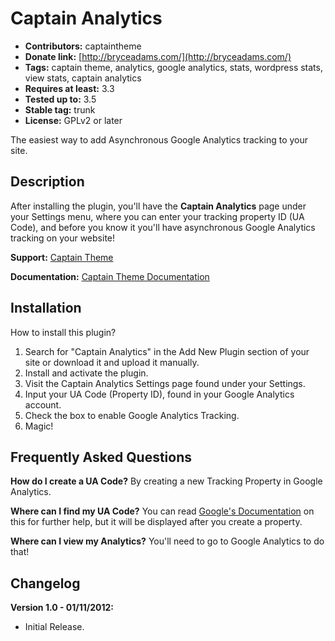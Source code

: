# Captain Analytics

*	**Contributors:** captaintheme
*	**Donate link:** [http://bryceadams.com/](http://bryceadams.com/)
*	**Tags:** captain theme, analytics, google analytics, stats, wordpress stats, view stats, captain analytics
*	**Requires at least:** 3.3
*	**Tested up to:** 3.5
*	**Stable tag:** trunk
*	**License:** GPLv2 or later

The easiest way to add Asynchronous Google Analytics tracking to your site.

## Description

After installing the plugin, you'll have the **Captain Analytics** page under your Settings menu, where you can enter your tracking property ID (UA Code), and before you know it you'll have asynchronous Google Analytics tracking on your website!

**Support:** [Captain Theme](http://captaintheme.com/)

**Documentation:** [Captain Theme Documentation](http://captaintheme.com/docs/captain-analytics-documentation/)

## Installation

How to install this plugin?

1. Search for "Captain Analytics" in the Add New Plugin section of your site or download it and upload it manually.
1. Install and activate the plugin.
1. Visit the Captain Analytics Settings page found under your Settings.
1. Input your UA Code (Property ID), found in your Google Analytics account.
1. Check the box to enable Google Analytics Tracking.
1. Magic!

## Frequently Asked Questions

**How do I create a UA Code?**
By creating a new Tracking Property in Google Analytics.

**Where can I find my UA Code?**
You can read [Google's Documentation](http://support.google.com/analytics/bin/answer.py?hl=en&answer=1032385) on this for further help, but it will be displayed after you create a property.

**Where can I view my Analytics?**
You'll need to go to Google Analytics to do that!

## Changelog

**Version 1.0 - 01/11/2012:**

* Initial Release.